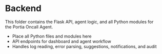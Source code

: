 # Backend

This folder contains the Flask API, agent logic, and all Python modules for the Portia Oncall Agent.

- Place all Python files and modules here
- API endpoints for dashboard and agent workflow
- Handles log reading, error parsing, suggestions, notifications, and audit
